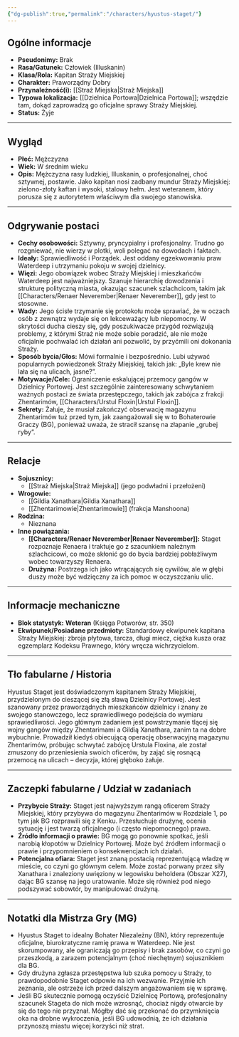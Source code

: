 ```yaml
---
{"dg-publish":true,"permalink":"/characters/hyustus-staget/"}
---
```


## Ogólne informacje

*   **Pseudonimy:** Brak
*   **Rasa/Gatunek:** Człowiek (Illuskanin)
*   **Klasa/Rola:** Kapitan Straży Miejskiej
*   **Charakter:** Praworządny Dobry
*   **Przynależność(i):** [[Straż Miejska\|Straż Miejska]]
*   **Typowa lokalizacja:** [[Dzielnica Portowa\|Dzielnica Portowa]]; wszędzie tam, dokąd zaprowadzą go oficjalne sprawy Straży Miejskiej.
*   **Status:** Żyje

---

## Wygląd

*   **Płeć:** Mężczyzna
*   **Wiek:** W średnim wieku
*   **Opis:** Mężczyzna rasy ludzkiej, Illuskanin, o profesjonalnej, choć sztywnej, postawie. Jako kapitan nosi zadbany mundur Straży Miejskiej: zielono-złoty kaftan i wysoki, stalowy hełm. Jest weteranem, który porusza się z autorytetem właściwym dla swojego stanowiska.

---

## Odgrywanie postaci

*   **Cechy osobowości:** Sztywny, pryncypialny i profesjonalny. Trudno go rozgniewać, nie wierzy w plotki, woli polegać na dowodach i faktach.
*   **Ideały:** Sprawiedliwość i Porządek. Jest oddany egzekwowaniu praw Waterdeep i utrzymaniu pokoju w swojej dzielnicy.
*   **Więzi:** Jego obowiązek wobec Straży Miejskiej i mieszkańców Waterdeep jest najważniejszy. Szanuje hierarchię dowodzenia i strukturę polityczną miasta, okazując szacunek szlachcicom, takim jak [[Characters/Renaer Neverember\|Renaer Neverember]], gdy jest to stosowne.
*   **Wady:** Jego ścisłe trzymanie się protokołu może sprawiać, że w oczach osób z zewnątrz wydaje się on lekceważący lub niepomocny. W skrytości ducha cieszy się, gdy poszukiwacze przygód rozwiązują problemy, z którymi Straż nie może sobie poradzić, ale nie może oficjalnie pochwalać ich działań ani pozwolić, by przyćmili oni dokonania Straży.
*   **Sposób bycia/Głos:** Mówi formalnie i bezpośrednio. Lubi używać popularnych powiedzonek Straży Miejskiej, takich jak: „Byle krew nie lała się na ulicach, jasne?”.
*   **Motywacje/Cele:** Ograniczenie eskalującej przemocy gangów w Dzielnicy Portowej. Jest szczególnie zainteresowany schwytaniem ważnych postaci ze świata przestępczego, takich jak zabójca z frakcji Zhentarimów, [[Characters/Urstul Floxin\|Urstul Floxin]].
*   **Sekrety:** Żałuje, że musiał zakończyć obserwację magazynu Zhentarimów tuż przed tym, jak zaangażowali się w to Bohaterowie Graczy (BG), ponieważ uważa, że stracił szansę na złapanie „grubej ryby”.

---

## Relacje

*   **Sojusznicy:**
    *   [[Straż Miejska\|Straż Miejska]] (jego podwładni i przełożeni)
*   **Wrogowie:**
    *   [[Gildia Xanathara\|Gildia Xanathara]]
    *   [[Zhentarimowie\|Zhentarimowie]] (frakcja Manshoona)
*   **Rodzina:**
    *   Nieznana
*   **Inne powiązania:**
    *   **[[Characters/Renaer Neverember\|Renaer Neverember]]:** Staget rozpoznaje Renaera i traktuje go z szacunkiem należnym szlachcicowi, co może skłonić go do bycia bardziej pobłażliwym wobec towarzyszy Renaera.
    *   **Drużyna:** Postrzega ich jako wtrącających się cywilów, ale w głębi duszy może być wdzięczny za ich pomoc w oczyszczaniu ulic.

---

## Informacje mechaniczne

*   **Blok statystyk:** **Weteran** (Księga Potworów, str. 350)
*   **Ekwipunek/Posiadane przedmioty:** Standardowy ekwipunek kapitana Straży Miejskiej: zbroja płytowa, tarcza, długi miecz, ciężka kusza oraz egzemplarz Kodeksu Prawnego, który wręcza wichrzycielom.

---

## Tło fabularne / Historia

Hyustus Staget jest doświadczonym kapitanem Straży Miejskiej, przydzielonym do cieszącej się złą sławą Dzielnicy Portowej. Jest szanowany przez praworządnych mieszkańców dzielnicy i znany ze swojego stanowczego, lecz sprawiedliwego podejścia do wymiaru sprawiedliwości. Jego głównym zadaniem jest powstrzymanie tlącej się wojny gangów między Zhentarimami a Gildią Xanathara, zanim ta na dobre wybuchnie. Prowadził kiedyś obiecującą operację obserwacyjną magazynu Zhentarimów, próbując schwytać zabójcę Urstula Floxina, ale został zmuszony do przeniesienia swoich oficerów, by zająć się rosnącą przemocą na ulicach – decyzja, której głęboko żałuje.

---

## Zaczepki fabularne / Udział w zadaniach

*   **Przybycie Straży:** Staget jest najwyższym rangą oficerem Straży Miejskiej, który przybywa do magazynu Zhentarimów w Rozdziale 1, po tym jak BG rozprawili się z Kenku. Przesłuchuje drużynę, ocenia sytuację i jest twarzą oficjalnego (i często niepomocnego) prawa.
*   **Źródło informacji o prawie:** BG mogą go ponownie spotkać, jeśli narobią kłopotów w Dzielnicy Portowej. Może być źródłem informacji o prawie i przypomnieniem o konsekwencjach ich działań.
*   **Potencjalna ofiara:** Staget jest znaną postacią reprezentującą władzę w mieście, co czyni go głównym celem. Może zostać porwany przez siły Xanathara i znaleziony uwięziony w legowisku beholdera (Obszar X27), dając BG szansę na jego uratowanie. Może się również pod niego podszywać sobowtór, by manipulować drużyną.

---

## Notatki dla Mistrza Gry (MG)

*   Hyustus Staget to idealny Bohater Niezależny (BN), który reprezentuje oficjalne, biurokratyczne ramię prawa w Waterdeep. Nie jest skorumpowany, ale ograniczają go przepisy i brak zasobów, co czyni go przeszkodą, a zarazem potencjalnym (choć niechętnym) sojusznikiem dla BG.
*   Gdy drużyna zgłasza przestępstwa lub szuka pomocy u Straży, to prawdopodobnie Staget odpowie na ich wezwanie. Przyjmie ich zeznania, ale ostrzeże ich przed dalszym angażowaniem się w sprawę.
*   Jeśli BG skutecznie pomogą oczyścić Dzielnicę Portową, profesjonalny szacunek Stageta do nich może wzrosnąć, chociaż nigdy otwarcie by się do tego nie przyznał. Mógłby dać się przekonać do przymknięcia oka na drobne wykroczenia, jeśli BG udowodnią, że ich działania przynoszą miastu więcej korzyści niż strat.